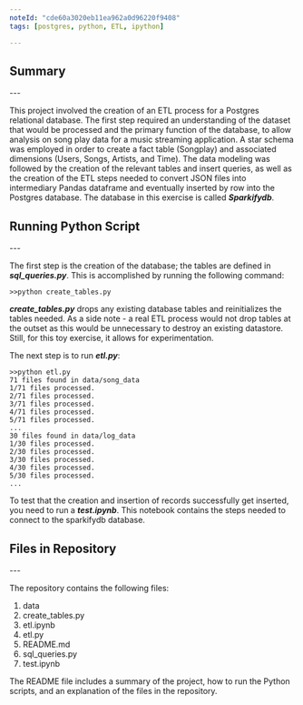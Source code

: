 ```yaml
---
noteId: "cde60a3020eb11ea962a0d96220f9408"
tags: [postgres, python, ETL, ipython]

---
```

<h2>Summary</h2>
---

This project involved the creation of an ETL process for a Postgres relational database. The first step required an understanding of the dataset that would be processed and the primary function of the database, to allow analysis on song play data for a music streaming application. A star schema was employed in order to create a fact table (Songplay) and associated dimensions (Users, Songs, Artists, and Time). The data modeling was followed by the creation of the relevant tables and insert queries, as well as the creation of the ETL steps needed to convert JSON files into intermediary Pandas dataframe and eventually inserted by row into the Postgres database. The database in this exercise is called ***Sparkifydb***.

<h2>Running Python Script</h2>
---

The first step is the creation of the database; the tables are defined in ***sql_queries.py***. This is accomplished by running the following command:

    >>python create_tables.py

***create_tables.py*** drops any existing database tables and reinitializes the tables needed. As a side note - a real ETL process would not drop tables at the outset as this would be unnecessary to destroy an existing datastore. Still, for this toy exercise, it allows for experimentation.

The next step is to run ***etl.py***:

    >>python etl.py
    71 files found in data/song_data
    1/71 files processed.
    2/71 files processed.
    3/71 files processed.
    4/71 files processed.
    5/71 files processed.
    ...
    30 files found in data/log_data
    1/30 files processed.
    2/30 files processed.
    3/30 files processed.
    4/30 files processed.
    5/30 files processed.
    ...

To test that the creation and insertion of records successfully get inserted, you need to run a ***test.ipynb***. This notebook contains the steps needed to connect to the sparkifydb database.



<h2>Files in Repository</h2>
---

The repository contains the following files:

<ol>
<li>data</li>
<li>create_tables.py</li>
<li>etl.ipynb</li>
<li>etl.py</li>
<li>README.md</li>
<li>sql_queries.py</li>
<li>test.ipynb</li>
</ol>

The README file includes a summary of the project, how to run the Python scripts, and an explanation of the files in the repository. 
